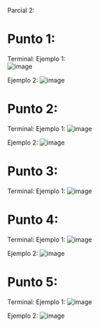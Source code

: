 Parcial 2:

# Punto 1:
Terminal:
Ejemplo 1:  
![image](https://github.com/user-attachments/assets/bca052b8-202e-4db6-9c42-99a8ca97fe01)

Ejemplo 2:
![image](https://github.com/user-attachments/assets/7865016a-b066-49c5-a29d-64a53ba7acf7)

# Punto 2:
Terminal:
Ejemplo 1:
![image](https://github.com/user-attachments/assets/63371793-7d36-4999-8fd4-db326de1a7ec)

Ejemplo 2:
![image](https://github.com/user-attachments/assets/169fc7b9-6a9c-4629-8cea-72296c2968eb)

# Punto 3:
Terminal:
Ejemplo 1:
![image](https://github.com/user-attachments/assets/e42f8a31-5a3f-4493-b938-2efdc569c403)
    
# Punto 4:
Terminal:
Ejemplo 1:
![image](https://github.com/user-attachments/assets/d22a0e8e-59d6-4e19-bb77-94aee3882ed0)

Ejemplo 2:
![image](https://github.com/user-attachments/assets/b7edeedf-0ed7-431f-b653-b6432cad4c40)

# Punto 5:
Terminal:
Ejemplo 1:
![image](https://github.com/user-attachments/assets/049e0db9-d50d-41b2-9c84-43d86ebbcb5d)

Ejemplo 2:
![image](https://github.com/user-attachments/assets/41fbcc20-5743-4ead-af10-fbfa4b70bf00)
